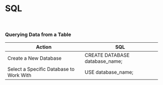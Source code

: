 # SQL

<br>

### Querying Data from a Table

| Action | SQL |
| - | - |
| Create a New Database | CREATE DATABASE database_name; |
| Select a Specific Database to Work With | USE database_name; |


